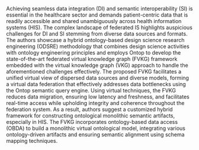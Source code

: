Achieving seamless data integration (DI) and semantic interoperability (SI) is essential in the healthcare sector and demands patient-centric data that is readily accessible and shared unambiguously across health information systems (HIS). The complex landscape of federated IS highlights auspicious challenges for DI and SI stemming from diverse data sources and formats. The authors showcase a hybrid ontology-based design science research engineering (ODSRE) methodology that combines design science activities with ontology engineering principles and employs Ontop to develop the state-of-the-art federated virtual knowledge graph (FVKG) framework embedded with the virtual knowledge graph (VKG) approach to handle the aforementioned challenges effectively. The proposed FVKG facilitates a unified virtual view of dispersed data sources and diverse models, forming a virtual data federation that effectively addresses data bottlenecks using the Ontop semantic query engine. Using virtual techniques, the FVKG reduces data migration, ensuring low latency and freshness, and facilitates real-time access while upholding integrity and coherence throughout the federation system. As a result, authors suggest a customized hybrid framework for constructing ontological monolithic semantic artifacts, especially in HIS. The FVKG incorporates ontology-based data access (OBDA) to build a monolithic virtual ontological model, integrating various ontology-driven artifacts and ensuring semantic alignment using schema mapping techniques.
